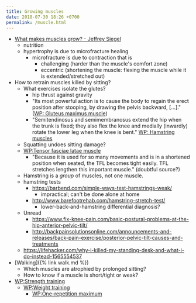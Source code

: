 ```yaml
---
title: Growing muscles
date: 2018-07-30 18:26 +0700
permalink: /muscle.html
---
```


- [What makes muscles grow? - Jeffrey Siegel](https://www.youtube.com/watch?v=2tM1LFFxeKg)
    - nutrition
    - hypertrophy is due to microfracture healing
        - microfracture is due to contraction that is
            - challenging (harder than the muscle's comfort zone)
            - eccentric (shortening the muscle: flexing the muscle while it is extended/stretched out)
- How to retrain muscles killed by sitting?
    - What exercises isolate the glutes?
        - hip thrust against gravity
        - "Its most powerful action is to cause the body to regain the erect position after stooping, by drawing the pelvis backward, [...]." ([WP: Gluteus maximus muscle](https://en.wikipedia.org/wiki/Gluteus_maximus_muscle))
        - "Semitendinosus and semimembranosus extend the hip when the trunk is fixed; they also flex the knee and medially (inwardly) rotate the lower leg when the knee is bent." [WP: Hamstring muscles](https://en.wikipedia.org/wiki/Hamstring_muscles)
    - Squatting undoes sitting damage?
    - [WP:Tensor fasciae latae muscle](https://en.wikipedia.org/wiki/Tensor_fasciae_latae_muscle)
        - "Because it is used for so many movements and is in a shortened position when seated, the TFL becomes tight easily.
        TFL stretches lengthen this important muscle." (doubtful source?)
    - Hamstring is a *group* of muscles, not one muscle.
    - hamstring tests
        - https://barbend.com/simple-ways-test-hamstrings-weak/
            - impractical; can't be done alone at home
        - http://www.barefootrehab.com/hamstring-stretch-test/
            - lower-back-and-hamstring differential diagnosis?
    - Unread
        - https://www.fix-knee-pain.com/basic-postural-problems-at-the-hip-anterior-pelvic-tilt/
        - http://backpainsolutionsonline.com/announcements-and-releases/back-pain-exercise/posterior-pelvic-tilt-causes-and-treatments
    - https://lifehacker.com/why-i-killed-my-standing-desk-and-what-i-do-instead-1565554537
- [Walking]({% link walk.md %})
    - Which muscles are atrophied by prolonged sitting?
    - How to know if a muscle is short/tight or weak?
- [WP:Strength training](https://en.wikipedia.org/wiki/Strength_training)
    - [WP:Weight training](https://en.wikipedia.org/wiki/Weight_training)
        - [WP:One-repetition maximum](https://en.wikipedia.org/wiki/One-repetition_maximum)
